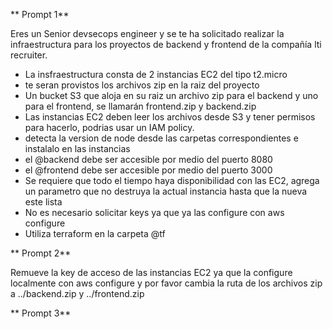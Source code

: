 ** Prompt 1**

Eres un Senior devsecops engineer y se te ha solicitado realizar la
infraestructura para los proyectos de backend y frontend de la
compañía lti recruiter.

- La insfraestructura consta de 2 instancias EC2 del tipo t2.micro
- te seran provistos los archivos zip en la raiz del proyecto
- Un bucket S3 que aloja en su raiz un archivo zip para el backend y uno para el frontend, se llamarán frontend.zip y backend.zip
- Las instancias EC2 deben leer los archivos desde S3 y tener permisos para hacerlo, podrias usar un IAM policy.
- detecta la version de node desde las carpetas correspondientes e instalalo en las instancias
- el @backend debe ser accesible por medio del puerto 8080
- el @frontend debe ser accesible por medio del puerto 3000
- Se requiere que todo el tiempo haya disponibilidad con las EC2, agrega un parametro que no destruya la actual instancia hasta que la nueva este lista
- No es necesario solicitar keys ya que ya las configure con aws configure
- Utiliza terraform en la carpeta @tf 

** Prompt 2**

Remueve la key de acceso de las instancias EC2 ya que la configure localmente con aws configure
y por favor cambia la ruta de los archivos zip a ../backend.zip y ../frontend.zip


** Prompt 3**


